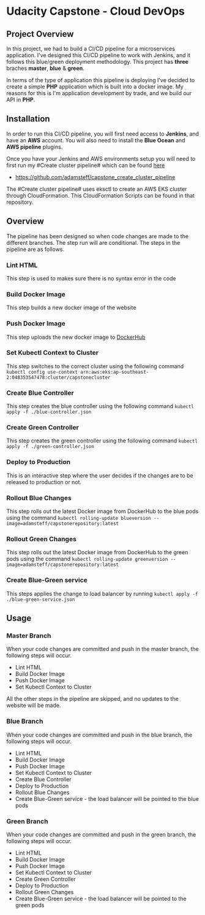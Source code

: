# Udacity Capstone - Cloud DevOps

## Project Overview
In this project, we had to build a CI/CD pipeline for a microservices application. I've designed this CI/CD pipeline to work with Jenkins, and it follows this blue/green deployment methodology. This project has **three** braches **master**, **blue** & **green**.

In terms of the type of application this pipeline is deploying I've decided to create a simple **PHP** application which is built into a docker image. My reasons for this is I'm application development by trade, and we build our API in **PHP**.

## Installation
In order to run this CI/CD pipeline, you will first need access to **Jenkins**, and have an **AWS** account. You will also need to install the **Blue Ocean** and **AWS pipeline** plugins.

Once you have your Jenkins and AWS environments setup you will need to first run my #Create cluster pipeline# which can be found [here](https://github.com/adamsteff/capstone_create_cluster_pipeline) 
- https://github.com/adamsteff/capstone_create_cluster_pipeline

The #Create cluster pipeline# uses eksctl to create an AWS EKS cluster through CloudFormation. This CloudFormation Scripts can be found in that repository.

## Overview
The pipeline has been designed so when code changes are made to the different branches. The step run will are conditional.
The steps in the pipeline are as follows.

### Lint HTML
This step is used to makes sure there is no syntax error in the code

### Build Docker Image
This step builds a new docker image of the website

### Push Docker Image
This step uploads the new docker image to [DockerHub](https://cloud.docker.com) 

### Set Kubectl Context to Cluster
This step switches to the correct cluster using the following command `kubectl config use-context arn:aws:eks:ap-southeast-2:048353547478:cluster/capstonecluster` 

### Create Blue Controller
This step creates the blue controller using the following command `kubectl apply -f ./blue-controller.json`

### Create Green Controller
This step creates the green controller using the following command `kubectl apply -f ./green-controller.json`

### Deploy to Production
This is an interactive step where the user decides if the changes are to be released to production or not.

### Rollout Blue Changes
This step rolls out the latest Docker image from DockerHub to the blue pods using the command `kubectl rolling-update blueversion --image=adamsteff/capstonerepository:latest`

### Rollout Green Changes
This step rolls out the latest Docker image from DockerHub to the green pods using the command `kubectl rolling-update greenversion --image=adamsteff/capstonerepository:latest`

### Create Blue-Green service
This steps applies the change to load balancer by running `kubectl apply -f ./blue-green-service.json`

## Usage

### Master Branch
When your code changes are committed and push in the master branch, the following steps will occur.
- Lint HTML
- Build Docker Image
- Push Docker Image
- Set Kubectl Context to Cluster

All the other steps in the pipeline are skipped, and no updates to the website will be made.

### Blue Branch
When your code changes are committed and push in the blue branch, the following steps will occur.
- Lint HTML
- Build Docker Image
- Push Docker Image
- Set Kubectl Context to Cluster
- Create Blue Controller
- Deploy to Production
- Rollout Blue Changes
- Create Blue-Green service - the load balancer will be pointed to the blue pods

### Green Branch
When your code changes are committed and push in the green branch, the following steps will occur.
- Lint HTML
- Build Docker Image
- Push Docker Image
- Set Kubectl Context to Cluster
- Create Green Controller
- Deploy to Production
- Rollout Green Changes
- Create Blue-Green service - the load balancer will be pointed to the green pods
